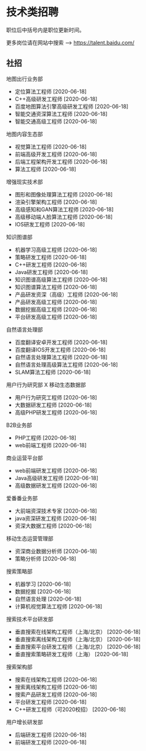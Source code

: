 # 技术类招聘

职位后中括号内是职位更新时间。

更多岗位请在网站中搜索 --> https://talent.baidu.com/

## 社招

地图出行业务部

- 定位算法工程师 [2020-06-18]
- C++高级研发工程师 [2020-06-18]
- 百度地图算法引擎高级研发工程师 [2020-06-18]
- 智能交通资深算法工程师 [2020-06-18]
- 智能交通高级工程师 [2020-06-18]

地图内容生态部

- 视觉算法工程师 [2020-06-18]
- 前端高级开发工程师 [2020-06-18]
- 后端工程架构开发工程师 [2020-06-18]
- 算法工程师 [2020-06-18]

增强现实技术部

- 图形和图像处理算法工程师 [2020-06-18]
- 渲染引擎架构工程师 [2020-06-18]
- 高级感知和GAN算法工程师 [2020-06-18]
- 高级移动端人脸算法工程师 [2020-06-18]
- IOS研发工程师 [2020-06-18]

知识图谱部

- 机器学习高级工程师 [2020-06-18]
- 策略研发工程师 [2020-06-18]
- C++研发工程师 [2020-06-18]
- Java研发工程师 [2020-06-18]
- 知识图谱高级算法工程师 [2020-06-18]
- 知识图谱算法工程师 [2020-06-18]
- 产品研发资深（高级）工程师 [2020-06-18]
- 产品研发高级工程师 [2020-06-18]
- 数据挖掘高级工程师 [2020-06-18]
- 平台研发高级工程师 [2020-06-18]

自然语言处理部

- 百度翻译安卓开发工程师 [2020-06-18]
- 百度翻译IOS开发工程师 [2020-06-18]
- 自然语言处理算法工程师 [2020-06-18]
- 自然语言处理高级算法工程师 [2020-06-18]
- SLAM算法工程师 [2020-06-18]

用户行为研究部 X 移动生态数据部

- 用户行为研究工程师 [2020-06-18]
- 大数据研发工程师 [2020-06-18]
- 高级PHP研发工程师 [2020-06-18]

B2B业务部

- PHP工程师 [2020-06-18]
- web前端工程师 [2020-06-18]

商业运营平台部

- web前端研发工程师 [2020-06-18]
- Java高级研发工程师 [2020-06-18]
- 高级数据研发工程师 [2020-06-18]

爱番番业务部

- 大前端资深技术专家 [2020-06-18]
- java资深研发工程师 [2020-06-18]
- 资深大数据工程师 [2020-06-18]

移动生态运营管理部

- 资深商业数据分析师 [2020-06-18]
- 策略分析师 [2020-06-18]

搜索策略部

- 机器学习 [2020-06-18]
- 数据挖掘 [2020-06-18]
- 自然语言处理 [2020-06-18]
- 计算机视觉算法工程师 [2020-06-18]

搜索技术平台研发部

- 垂直搜索在线架构工程师（上海/北京） [2020-06-18]
- 垂直搜索离线架构工程师（上海/北京） [2020-06-18]
- 垂直搜索平台研发工程师（上海/北京） [2020-06-18]
- 垂直搜索策略研发工程师（上海） [2020-06-18]

搜索架构部

- 搜索在线架构工程师 [2020-06-18]
- 搜索离线架构工程师 [2020-06-18]
- 搜索产品研发工程师 [2020-06-18]
- 平台研发工程师 [2020-06-18]
- C++研发工程师（可2020校招） [2020-06-18]

用户增长研发部

- 后端研发工程师 [2020-06-18]
- 前端研发工程师 [2020-06-18]

